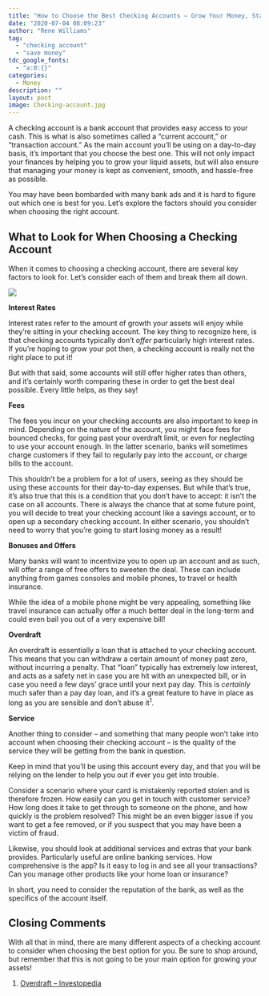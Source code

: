 ```yaml
---
title: "How to Choose the Best Checking Accounts – Grow Your Money, Stay Safe, Enjoy Benefits!"
date: "2020-07-04 08:09:23"
author: "Rene Williams"
tag:
  - "checking account"
  - "save money"
tdc_google_fonts:
  - "a:0:{}"
categories:
  - Money
description: ""
layout: post
image: Checking-account.jpg
---
```


A checking account is a bank account that provides easy access to your cash. This is what is also sometimes called a “current account,” or “transaction account.” As the main account you’ll be using on a day-to-day basis, it’s important that you choose the best one. This will not only impact your finances by helping you to grow your liquid assets, but will also ensure that managing your money is kept as convenient, smooth, and hassle-free as possible.

You may have been bombarded with many bank ads and it is hard to figure out which one is best for you. Let’s explore the factors should you consider when choosing the right account.

## What to Look for When Choosing a Checking Account

When it comes to choosing a checking account, there are several key factors to look for. Let’s consider each of them and break them all down.

![](/posts/Checking-account.jpg)

**Interest Rates**

Interest rates refer to the amount of growth your assets will enjoy while they’re sitting in your checking account. The key thing to recognize here, is that checking accounts typically don’t _offer_ particularly high interest rates. If you’re hoping to grow your pot then, a checking account is really not the right place to put it!

But with that said, some accounts will still offer higher rates than others, and it’s certainly worth comparing these in order to get the best deal possible. Every little helps, as they say!

**Fees**

The fees you incur on your checking accounts are also important to keep in mind. Depending on the nature of the account, you might face fees for bounced checks, for going past your overdraft limit, or even for neglecting to use your account enough. In the latter scenario, banks will sometimes charge customers if they fail to regularly pay into the account, or charge bills to the account.

This shouldn’t be a problem for a lot of users, seeing as they should be using these accounts for their day-to-day expenses. But while that’s true, it’s also true that this is a condition that you don’t have to accept: it isn’t the case on all accounts. There is always the chance that at some future point, you will decide to treat your checking account like a savings account, or to open up a secondary checking account. In either scenario, you shouldn’t need to worry that you’re going to start losing money as a result!

**Bonuses and Offers**

Many banks will want to incentivize you to open up an account and as such, will offer a range of free offers to sweeten the deal. These can include anything from games consoles and mobile phones, to travel or health insurance.

While the idea of a mobile phone might be very appealing, something like travel insurance can actually offer a much better deal in the long-term and could even bail you out of a very expensive bill!

**Overdraft**

An overdraft is essentially a loan that is attached to your checking account. This means that you can withdraw a certain amount of money past zero, without incurring a penalty. That “loan” typically has extremely low interest, and acts as a safety net in case you are hit with an unexpected bill, or in case you need a few days’ grace until your next pay day. This is _certainly_ much safer than a pay day loan, and it’s a great feature to have in place as long as you are sensible and don’t abuse it<sup>1</sup>.

**Service**

Another thing to consider – and something that many people won’t take into account when choosing their checking account – is the quality of the service they will be getting from the bank in question.

Keep in mind that you’ll be using this account every day, and that you will be relying on the lender to help you out if ever you get into trouble.

Consider a scenario where your card is mistakenly reported stolen and is therefore frozen. How easily can you get in touch with customer service? How long does it take to get through to someone on the phone, and how quickly is the problem resolved? This might be an even bigger issue if you want to get a fee removed, or if you suspect that you may have been a victim of fraud.

Likewise, you should look at additional services and extras that your bank provides. Particularly useful are online banking services. How comprehensive is the app? Is it easy to log in and see all your transactions? Can you manage other products like your home loan or insurance?

In short, you need to consider the reputation of the bank, as well as the specifics of the account itself.

## Closing Comments

With all that in mind, there are many different aspects of a checking account to consider when choosing the best option for you. Be sure to shop around, but remember that this is not going to be your main option for growing your assets!

1. [Overdraft – Investopedia](https://www.investopedia.com/terms/o/overdraft.asp)
